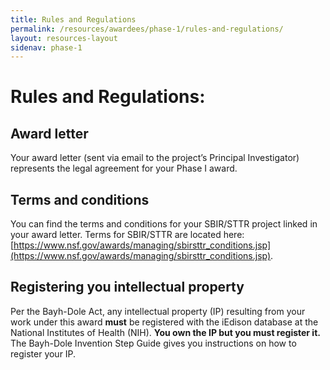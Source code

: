 ```yaml
---
title: Rules and Regulations
permalink: /resources/awardees/phase-1/rules-and-regulations/
layout: resources-layout
sidenav: phase-1
---
```

<head>
<script type="text/javascript"> setTimeout(function(){var a=document.createElement("script"); var b=document.getElementsByTagName("script")[0]; a.src=document.location.protocol+"//script.crazyegg.com/pages/scripts/0041/5508.js?"+Math.floor(new Date().getTime()/3600000); a.async=true;a.type="text/javascript";b.parentNode.insertBefore(a,b)}, 1); </script>
</head>

<h1>
  Rules and Regulations: 
</h1>

## Award letter

Your award letter (sent via email to the project’s Principal Investigator) represents the legal agreement for your Phase I award. 

## Terms and conditions

You can find the terms and conditions for your SBIR/STTR project linked in your award letter.  Terms for SBIR/STTR are located here: [https://www.nsf.gov/awards/managing/sbirsttr_conditions.jsp](https://www.nsf.gov/awards/managing/sbirsttr_conditions.jsp). 

## Registering you intellectual property

Per the Bayh-Dole Act, any intellectual property (IP) resulting from your work under this award **must** be registered with the iEdison database at the National Institutes of Health (NIH). **You own the IP but you must register it.** The Bayh-Dole Invention Step Guide gives you instructions on how to register your IP. 
 
